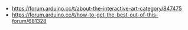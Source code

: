 - https://forum.arduino.cc/t/about-the-interactive-art-category/847475
- https://forum.arduino.cc/t/how-to-get-the-best-out-of-this-forum/681328
